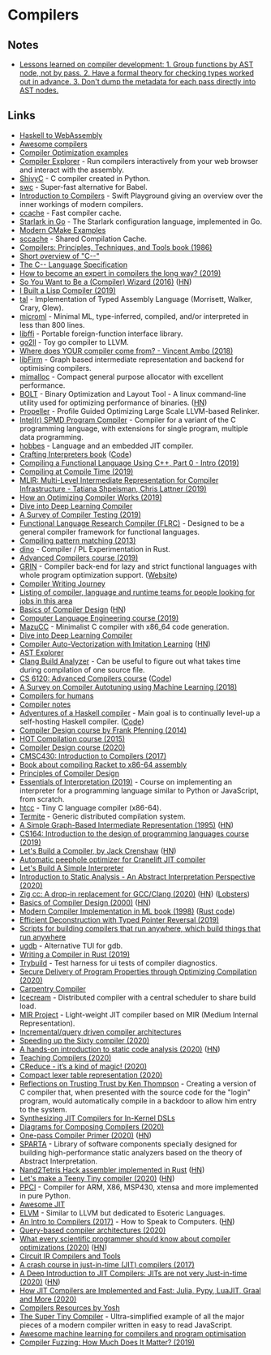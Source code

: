 # Compilers

## Notes

* [Lessons learned on compiler development: 1. Group functions by AST node, not by pass. 2. Have a formal theory for checking types worked out in advance. 3. Don't dump the metadata for each pass directly into AST nodes.](https://twitter.com/spakhm/status/1283672210050125824)

## Links

* [Haskell to WebAssembly](https://github.com/tweag/asterius)
* [Awesome compilers](https://github.com/aalhour/awesome-compilers)
* [Compiler Optimization examples](http://compileroptimizations.com/)
* [Compiler Explorer](https://godbolt.org) - Run compilers interactively from your web browser and interact with the assembly.
* [ShivyC](https://github.com/ShivamSarodia/ShivyC) - C compiler created in Python.
* [swc](https://github.com/swc-project/swc) - Super-fast alternative for Babel.
* [Introduction to Compilers](https://github.com/ahoppen/introduction-to-compilers) - Swift Playground giving an overview over the inner workings of modern compilers.
* [ccache](https://github.com/ccache/ccache) - Fast compiler cache.
* [Starlark in Go](https://github.com/google/starlark-go) - The Starlark configuration language, implemented in Go.
* [Modern CMake Examples](https://github.com/pr0g/cmake-examples)
* [sccache](https://github.com/mozilla/sccache) - Shared Compilation Cache.
* [Compilers: Principles, Techniques, and Tools book \(1986\)](https://www.goodreads.com/book/show/703102.Compilers)
* [Short overview of "C--"](https://www.cs.tufts.edu/~nr/c--/index.html)
* [The C-- Language Specification](https://www.cs.tufts.edu/~nr/c--/extern/man2.pdf)
* [How to become an expert in compilers the long way? \(2019\)](https://forums.swift.org/t/how-to-become-an-expert-in-compilers-the-long-way/22175)
* [So You Want to Be a \(Compiler\) Wizard \(2016\)](https://belkadan.com/blog/2016/05/So-You-Want-To-Be-A-Compiler-Wizard/) \([HN](https://news.ycombinator.com/item?id=22848450)\)
* [I Built a Lisp Compiler \(2019\)](https://mpov.timmorgan.org/i-built-a-lisp-compiler/)
* [tal](https://github.com/sweirich/tal) - Implementation of Typed Assembly Language \(Morrisett, Walker, Crary, Glew\).
* [microml](https://github.com/hellerve/microml) - Minimal ML, type-inferred, compiled, and/or interpreted in less than 800 lines.
* [libffi](https://github.com/libffi/libffi) - Portable foreign-function interface library.
* [go2ll](https://github.com/pwaller/go2ll) - Toy go compiler to LLVM.
* [Where does YOUR compiler come from? - Vincent Ambo \(2018\)](https://www.youtube.com/watch?v=b3r6GvCBbw4)
* [libFirm](https://github.com/libfirm/libfirm) - Graph based intermediate representation and backend for optimising compilers.
* [mimalloc](https://github.com/microsoft/mimalloc) - Compact general purpose allocator with excellent performance.
* [BOLT](https://github.com/facebookincubator/BOLT) - Binary Optimization and Layout Tool - A linux command-line utility used for optimizing performance of binaries. \([HN](https://news.ycombinator.com/item?id=22654229)\)
* [Propeller](https://github.com/google/llvm-propeller) - Profile Guided Optimizing Large Scale LLVM-based Relinker.
* [Intel\(r\) SPMD Program Compiler](https://github.com/ispc/ispc) - Compiler for a variant of the C programming language, with extensions for single program, multiple data programming.
* [hobbes](https://github.com/Morgan-Stanley/hobbes) - Language and an embedded JIT compiler.
* [Crafting Interpreters book](http://www.craftinginterpreters.com/) \([Code](https://github.com/munificent/craftinginterpreters)\)
* [Compiling a Functional Language Using C++, Part 0 - Intro \(2019\)](https://danilafe.com/blog/00_compiler_intro/)
* [Compiling at Compile Time \(2019\)](https://blog.veitheller.de/Compiling_at_Compile_Time.html)
* [MLIR: Multi-Level Intermediate Representation for Compiler Infrastructure - Tatiana Shpeisman, Chris Lattner \(2019\)](https://www.youtube.com/watch?v=qzljG6DKgic)
* [How an Optimizing Compiler Works \(2019\)](http://www.lihaoyi.com/post/HowanOptimizingCompilerWorks.html)
* [Dive into Deep Learning Compiler](http://tvm.d2l.ai.s3-website-us-west-2.amazonaws.com/)
* [A Survey of Compiler Testing \(2019\)](https://software-lab.org/publications/csur2019_compiler_testing.pdf)
* [Functional Language Research Compiler \(FLRC\)](https://github.com/IntelLabs/flrc) - Designed to be a general compiler framework for functional languages.
* [Compiling pattern matching \(2013\)](http://l-lang.org/blog/Compiling-pattern-matching/)
* [dino](https://github.com/sunjay/dino) - Compiler / PL Experimentation in Rust.
* [Advanced Compilers course \(2019\)](https://www.cs.cornell.edu/courses/cs6120/2019fa/)
* [GRIN](https://github.com/grin-compiler/grin) - Compiler back-end for lazy and strict functional languages with whole program optimization support. \([Website](https://grin-compiler.github.io/)\)
* [Compiler Writing Journey](https://github.com/DoctorWkt/acwj)
* [Listing of compiler, language and runtime teams for people looking for jobs in this area](https://github.com/mgaudet/CompilerJobs)
* [Basics of Compiler Design](httwp://hjemmesider.diku.dk/~torbenm/Basics/basics_lulu2.pdf) \([HN](https://news.ycombinator.com/item?id=21778546)\)
* [Computer Language Engineering course \(2019\)](https://github.com/6035/fa19)
* [MazuCC](https://github.com/jserv/MazuCC) - Minimalist C compiler with x86\_64 code generation.
* [Dive into Deep Learning Compiler](http://tvm.d2l.ai/)
* [Compiler Auto-Vectorization with Imitation Learning](http://papers.nips.cc/paper/9604-compiler-auto-vectorization-with-imitation-learning.pdf) \([HN](https://news.ycombinator.com/item?id=21968118)\)
* [AST Explorer](https://astexplorer.net/)
* [Clang Build Analyzer](https://github.com/aras-p/ClangBuildAnalyzer) - Can be useful to figure out what takes time during compilation of one source file.
* [CS 6120: Advanced Compilers course](https://www.cs.cornell.edu/courses/cs6120/2019fa/) \([Code](https://github.com/sampsyo/cs6120)\)
* [A Survey on Compiler Autotuning using Machine Learning \(2018\)](https://arxiv.org/abs/1801.04405)
* [Compilers for humans](https://compilersforhumans.com/)
* [Compiler notes](http://www-cs-students.stanford.edu/~blynn/compiler/)
* [Adventures of a Haskell compiler](https://crypto.stanford.edu/~blynn/compiler/) - Main goal is to continually level-up a self-hosting Haskell compiler. \([Code](https://github.com/blynn/compiler)\)
* [Compiler Design course by Frank Pfenning \(2014\)](http://www.cs.cmu.edu/~fp/courses/15411-f14/)
* [HOT Compilation course \(2015\)](https://www.cs.cmu.edu/~crary/hotc-f15/)
* [Compiler Design course \(2020\)](https://courses.ccs.neu.edu/cs4410/)
* [CMSC430: Introduction to Compilers \(2017\)](http://www.cs.umd.edu/class/fall2017/cmsc430/)
* [Book about compiling Racket to x86-64 assembly](https://github.com/IUCompilerCourse/Essentials-of-Compilation)
* [Principles of Compiler Design](https://www.cs.swarthmore.edu/~jpolitz/cs75/s16/)
* [Essentials of Interpretation \(2019\)](https://www.youtube.com/playlist?list=PLGNbPb3dQJ_4WT_m3aI3T2LRf2R_FKM2k) - Course on implementing an interpreter for a programming language similar to Python or JavaScript, from scratch.
* [htcc](https://github.com/falgon/htcc) - Tiny C language compiler \(x86-64\).
* [Termite](https://github.com/hanwen/termite) - Generic distributed compilation system.
* [A Simple Graph-Based Intermediate Representation \(1995\)](http://paperhub.s3.amazonaws.com/24842c95fb1bc5d7c5da2ec735e106f0.pdf) \([HN](https://news.ycombinator.com/item?id=22223820)\)
* [CS164: Introduction to the design of programming languages course \(2019\)](http://www-inst.eecs.berkeley.edu/~cs164/sp19/)
* [Let's Build a Compiler, by Jack Crenshaw](https://compilers.iecc.com/crenshaw/) \([HN](https://news.ycombinator.com/item?id=22346532)\)
* [Automatic peephole optimizer for Cranelift JIT compiler](https://github.com/jubitaneja/codegen)
* [Let's Build A Simple Interpreter](https://github.com/rspivak/lsbasi)
* [Introduction to Static Analysis - An Abstract Interpretation Perspective \(2020\)](https://mitpress.mit.edu/books/introduction-static-analysis)
* [Zig cc: A drop-in replacement for GCC/Clang \(2020\)](https://andrewkelley.me/post/zig-cc-powerful-drop-in-replacement-gcc-clang.html) \([HN](https://news.ycombinator.com/item?id=22679138)\) \([Lobsters](https://lobste.rs/s/dw9qyv/zig_cc_powerful_drop_replacement_for_gcc)\)
* [Basics of Compiler Design \(2000\)](http://hjemmesider.diku.dk/~torbenm/Basics/basics_lulu2.pdf) \([HN](https://news.ycombinator.com/item?id=21778546)\)
* [Modern Compiler Implementation in ML book \(1998\)](https://www.cs.princeton.edu/~appel/modern/ml/) \([Rust code](https://github.com/antoyo/tiger-rs)\)
* [Efficient Deconstruction with Typed Pointer Reversal \(2019\)](https://hal.inria.fr/hal-02177326v2)
* [Scripts for building compilers that run anywhere, which build things that run anywhere](https://github.com/theopolis/build-anywhere)
* [ugdb](https://github.com/ftilde/ugdb) - Alternative TUI for gdb.
* [Writing a Compiler in Rust \(2019\)](https://thume.ca/2019/04/18/writing-a-compiler-in-rust/)
* [Trybuild](https://github.com/dtolnay/trybuild) - Test harness for ui tests of compiler diagnostics.
* [Secure Delivery of Program Properties through Optimizing Compilation \(2020\)](https://storage.googleapis.com/pub-tools-public-publication-data/pdf/c87ad8b4e32f3cf2d5ff7f4890ff620f560ab84b.pdf)
* [Carpentry Compiler](https://homes.cs.washington.edu/~adriana/website/CarpentryCompiler.pdf)
* [Icecream](https://github.com/icecc/icecream) - Distributed compiler with a central scheduler to share build load.
* [MIR Project](https://github.com/vnmakarov/mir) - Light-weight JIT compiler based on MIR \(Medium Internal Representation\).
* [Incremental/query driven compiler architectures](https://github.com/pikelet-lang/pikelet/issues/103)
* [Speeding up the Sixty compiler \(2020\)](https://ollef.github.io/blog/posts/speeding-up-sixty.html)
* [A hands-on introduction to static code analysis \(2020\)](https://deepsource.io/blog/introduction-static-code-analysis/) \([HN](https://news.ycombinator.com/item?id=23071134)\)
* [Teaching Compilers \(2020\)](https://danghica.blogspot.com/2020/04/teaching-compilers.html)
* [CReduce - it’s a kind of magic! \(2020\)](https://linki.tools/2020/02/creduce-it-s-a-kind-of-magic.html)
* [Compact lexer table representation \(2020\)](https://def.lakaban.net/posts/2020-05-02-compact-lexer-table-representation/)
* [Reflections on Trusting Trust by Ken Thompson](https://www.win.tue.nl/~aeb/linux/hh/thompson/trust.html) - Creating a version of C compiler that, when presented with the source code for the "login" program, would automatically compile in a backdoor to allow him entry to the system.
* [Synthesizing JIT Compilers for In-Kernel DSLs](https://www.cs.utexas.edu/~isil/jitsynth.pdf)
* [Diagrams for Composing Compilers \(2020\)](https://johnwickerson.wordpress.com/2020/05/21/diagrams-for-composing-compilers/)
* [One-pass Compiler Primer \(2020\)](https://keleshev.com/one-pass-compiler-primer) \([HN](https://news.ycombinator.com/item?id=23270269)\)
* [SPARTA](https://github.com/facebookincubator/SPARTA) - Library of software components specially designed for building high-performance static analyzers based on the theory of Abstract Interpretation.
* [Nand2Tetris Hack assembler implemented in Rust](https://github.com/tamuhey/hack-assembler-rust) \([HN](https://news.ycombinator.com/item?id=23412434)\)
* [Let's make a Teeny Tiny compiler \(2020\)](http://web.eecs.utk.edu/~azh/blog/teenytinycompiler1.html) \([HN](https://news.ycombinator.com/item?id=23441767)\)
* [PPCI](https://github.com/windelbouwman/ppci) - Compiler for ARM, X86, MSP430, xtensa and more implemented in pure Python.
* [Awesome JIT](https://github.com/wdv4758h/awesome-jit)
* [ELVM](https://github.com/shinh/elvm) - Similar to LLVM but dedicated to Esoteric Languages.
* [An Intro to Compilers \(2017\)](https://nicoleorchard.com/blog/compilers) - How to Speak to Computers. \([HN](https://news.ycombinator.com/item?id=23582280)\)
* [Query-based compiler architectures \(2020\)](https://ollef.github.io/blog/posts/query-based-compilers.html)
* [What every scientific programmer should know about compiler optimizations \(2020\)](https://dl.acm.org/doi/abs/10.1145/3392717.3392754) \([HN](https://news.ycombinator.com/item?id=23678765)\)
* [Circuit IR Compilers and Tools](https://github.com/circt/circt)
* [A crash course in just-in-time \(JIT\) compilers \(2017\)](https://hacks.mozilla.org/2017/02/a-crash-course-in-just-in-time-jit-compilers/)
* [A Deep Introduction to JIT Compilers: JITs are not very Just-in-time \(2020\)](https://carolchen.me/blog/jits-intro/) \([HN](https://news.ycombinator.com/item?id=23740655)\)
* [How JIT Compilers are Implemented and Fast: Julia, Pypy, LuaJIT, Graal and More \(2020\)](https://carolchen.me/blog/jits-impls/)
* [Compilers Resources by Yosh](https://github.com/yoshuawuyts/notes/blob/master/compilers/resources.md)
* [The Super Tiny Compiler](https://github.com/jamiebuilds/the-super-tiny-compiler) - Ultra-simplified example of all the major pieces of a modern compiler written in easy to read JavaScript.
* [Awesome machine learning for compilers and program optimisation](https://github.com/zwang4/awesome-machine-learning-in-compilers)
* [Compiler Fuzzing: How Much Does It Matter? \(2019\)](https://www.youtube.com/watch?v=5TX5R_aX3ec)


